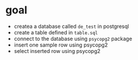 # goal

- createa a database called `de_test` in postgresql
- create a table defined in `table.sql`
- connect to the database using `psycopg2` package
- insert one sample row using psycopg2
- select inserted row using psycopg2

